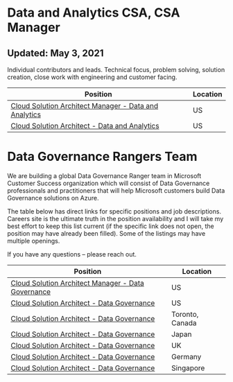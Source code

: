 # Data and Analytics CSA, CSA Manager
## Updated: May 3, 2021 

Individual contributors and leads. Technical focus, problem solving, solution creation, close work with engineering and customer facing. 

Position | Location
-------- | --------
[Cloud Solution Architect Manager - Data and Analytics](https://careers.microsoft.com/us/en/job/1031922/Cloud-Solution-Architect-Manager-Data-Analytics) | US
[Cloud Solution Architect - Data and Analytics](https://careers.microsoft.com/us/en/job/1028143/Cloud-Solution-Architect-Data-Analytics) | US


# Data Governance Rangers Team

We are building a global Data Governance Ranger team in Microsoft Customer Success organization which will consist of Data Governance professionals and practitioners that will help Microsoft customers build Data Governance solutions on Azure. 

The table below has direct links for specific positions and job descriptions. Careers site is the ultimate truth in the position availability and I will take my best effort to keep this list current (if the specific link does not open, the position may have already been filled). Some of the listings may have multiple openings. 

If you have any questions – please reach out. 

Position | Location
-------- | --------
[Cloud Solution Architect Manager - Data Governance](https://careers.microsoft.com/us/en/job/1031915/Cloud-Solution-Architect-Manager-Data-Governance) | US
[Cloud Solution Architect - Data Governance](https://careers.microsoft.com/us/en/job/983804/Cloud-Solution-Architect-Data-Governance) | US
[Cloud Solution Architect - Data Governance](https://careers.microsoft.com/us/en/job/1027281/Cloud-Solution-Architect-Data-Governance) | Toronto, Canada
[Cloud Solution Architect - Data Governance](https://careers.microsoft.com/us/en/job/989949/Cloud-Solution-Architect) | Japan
[Cloud Solution Architect - Data Governance](https://careers.microsoft.com/us/en/job/983812/Cloud-Solution-Architect-Data-Governance) | UK
[Cloud Solution Architect - Data Governance](https://careers.microsoft.com/us/en/job/985562/Data-Governance-Cloud-Solution-Architect-CustomerSuccess) | Germany
[Cloud Solution Architect - Data Governance](https://careers.microsoft.com/us/en/job/983819/Cloud-Solution-Architect) | Singapore
